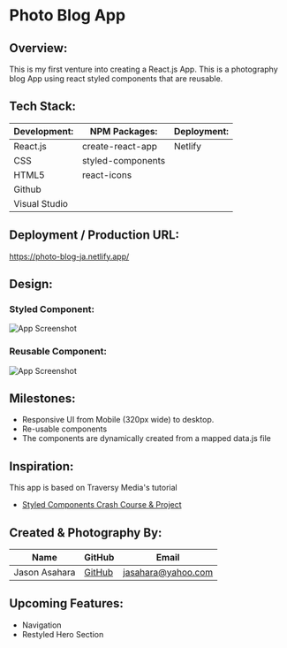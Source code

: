 
# Photo Blog App

## Overview:

This is my first venture into creating a React.js App.  This is a photography blog App using react styled components that are reusable.
## Tech Stack:

Development: | NPM Packages: | Deployment:
----| ---| ---
React.js | create-react-app | Netlify 
CSS | styled-components | |
HTML5 | react-icons |  |
Github | | |
Visual Studio | | |

## Deployment / Production URL:

https://photo-blog-ja.netlify.app/
## Design:

### Styled Component:
![App Screenshot](https://i.imgur.com/6C3S1Ss.png)

### Reusable Component:
![App Screenshot](https://i.imgur.com/EDp8fv4.png)
## Milestones:

- Responsive UI from Mobile (320px wide) to desktop.
- Re-usable components
- The components are dynamically created from a mapped data.js file

## Inspiration:
This app is based on Traversy Media's tutorial

- [Styled Components Crash Course & Project](https://www.youtube.com/watch?v=02zO0hZmwnw)


## Created & Photography By:

**Name** | **GitHub** | **Email** 
---------| ---------- | ---------
Jason Asahara | [GitHub](https://github.com/Ansel291) | [jasahara@yahoo.com](jasahara@yahoo.com)


## Upcoming Features:
- Navigation
- Restyled Hero Section
